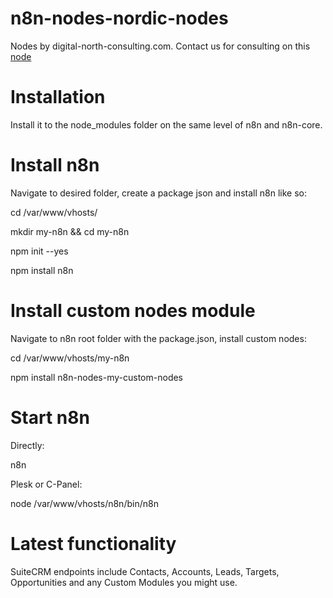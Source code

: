 # n8n-nodes-nordic-nodes

Nodes by digital-north-consulting.com. Contact us for consulting on this [node](mailto:info@digital-north-consulting.com)

# Installation

Install it to the node_modules folder on the same level of n8n and n8n-core.

# Install n8n

Navigate to desired folder, create a package json and install n8n like so:

cd /var/www/vhosts/

mkdir my-n8n && cd my-n8n

npm init --yes

npm install n8n

# Install custom nodes module

Navigate to n8n root folder with the package.json, install custom nodes:

cd /var/www/vhosts/my-n8n

npm install n8n-nodes-my-custom-nodes 

# Start n8n

Directly:

n8n

Plesk or C-Panel:

node /var/www/vhosts/n8n/bin/n8n

# Latest functionality

SuiteCRM endpoints include Contacts, Accounts, Leads, Targets, Opportunities and any Custom Modules you might use.
